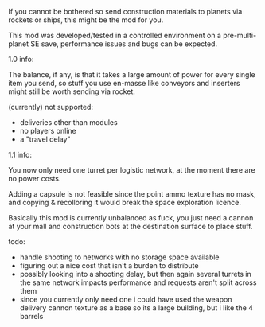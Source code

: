 If you cannot be bothered so send construction materials to planets via rockets or ships, this might be the mod for you.

This mod was developed/tested in a controlled environment on a pre-multi-planet SE save, performance issues and bugs can be expected.

1.0 info:

The balance, if any, is that it takes a large amount of power for every single item you send,
so stuff you use en-masse like conveyors and inserters might still be worth sending via rocket.

(currently) not supported:
- deliveries other than modules
- no players online
- a "travel delay"

1.1 info:

You now only need one turret per logistic network, at the moment there are no power costs.

Adding a capsule is not feasible since the point ammo texture has no mask, and copying & recolloring it would break the space exploration licence.

Basically this mod is currently unbalanced as fuck, you just need a cannon at your mall and construction bots at the destination surface to place stuff.

todo:
- handle shooting to networks with no storage space available
- figuring out a nice cost that isn't a burden to distribute
- possibly looking into a shooting delay, but then again several turrets in the same network impacts performance and requests aren't split across them
- since you currently only need one i could have used the weapon delivery cannon texture as a base so its a large building, but i like the 4 barrels

